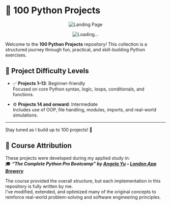 # 🐍 100 Python Projects

<p align="center">
  <img src="https://redeem-innovations.com/wp-content/uploads/2025/04/100_python_projects.jpg" alt="Landing Page" />
</p>

<p align="center">
  <img src="https://media4.giphy.com/media/v1.Y2lkPTc5MGI3NjExOXVpZzU1YjVxeHpzYXh0NnNxNWNycHUzYWMxNHozNW1xNmlpZmhxciZlcD12MV9pbnRlcm5hbF9naWZfYnlfaWQmY3Q9Zw/11ASZtb7vdJagM/giphy.gif" alt="Loading..." />
</p>

Welcome to the **100 Python Projects** repository! This collection is a structured journey through fun, practical, and skill-building Python exercises.

## 🧭 Project Difficulty Levels

- ✅ **Projects 1–13**: Beginner-friendly  
  Focused on core Python syntax, logic, loops, conditionals, and functions.

- ⚙️ **Projects 14 and onward**: Intermediate  
  Includes use of OOP, file handling, modules, imports, and real-world simulations.

---

Stay tuned as I build up to 100 projects! 🚀


## 📘 Course Attribution

These projects were developed during my applied study in:  
🎓 **_“The Complete Python Pro Bootcamp” by [Angela Yu](https://github.com/angelabauer) – [London App Brewery](https://github.com/appbrewery)_**

The course provided the overall structure, but each implementation in this repository is fully written by me.  
I've modified, extended, and optimized many of the original concepts to reinforce real-world problem-solving and software engineering principles.
